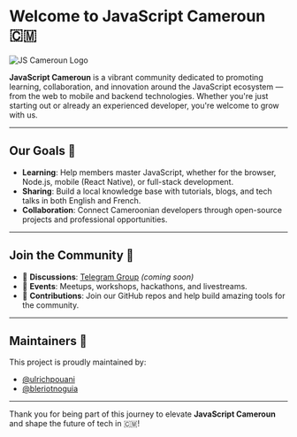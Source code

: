 # Welcome to JavaScript Cameroun 🇨🇲

![JS Cameroun Logo](../../banner_js_CM.png)

**JavaScript Cameroun** is a vibrant community dedicated to promoting learning, collaboration, and innovation around the JavaScript ecosystem — from the web to mobile and backend technologies. Whether you're just starting out or already an experienced developer, you're welcome to grow with us.

---

## Our Goals 🎯

- **Learning**: Help members master JavaScript, whether for the browser, Node.js, mobile (React Native), or full-stack development.
- **Sharing**: Build a local knowledge base with tutorials, blogs, and tech talks in both English and French.
- **Collaboration**: Connect Cameroonian developers through open-source projects and professional opportunities.

---

## Join the Community 🚀

- 💬 **Discussions**: [Telegram Group](#) *(coming soon)*
- 📅 **Events**: Meetups, workshops, hackathons, and livestreams.
- 👥 **Contributions**: Join our GitHub repos and help build amazing tools for the community.

---

## Maintainers 🤝

This project is proudly maintained by:

- [@ulrichpouani](https://github.com/ulrichpouani)  
- [@bleriotnoguia](https://github.com/bleriotnoguia)

---

Thank you for being part of this journey to elevate **JavaScript Cameroun** and shape the future of tech in 🇨🇲!
